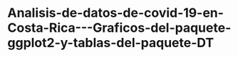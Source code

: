 # Analisis-de-datos-de-covid-19-en-Costa-Rica---Graficos-del-paquete-ggplot2-y-tablas-del-paquete-DT